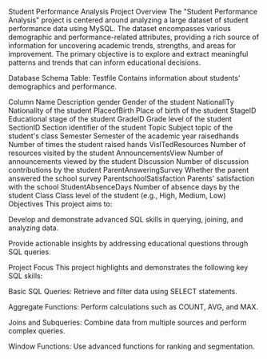 Student Performance Analysis
Project Overview
The "Student Performance Analysis" project is centered around analyzing a large dataset of student performance data using MySQL. The dataset encompasses various demographic and performance-related attributes, providing a rich source of information for uncovering academic trends, strengths, and areas for improvement. The primary objective is to explore and extract meaningful patterns and trends that can inform educational decisions.

Database Schema
Table: Testfile
Contains information about students' demographics and performance.

Column Name	Description
gender	Gender of the student
NationalITy	Nationality of the student
PlaceofBirth	Place of birth of the student
StageID	Educational stage of the student
GradeID	Grade level of the student
SectionID	Section identifier of the student
Topic	Subject topic of the student's class
Semester	Semester of the academic year
raisedhands	Number of times the student raised hands
VisITedResources	Number of resources visited by the student
AnnouncementsView	Number of announcements viewed by the student
Discussion	Number of discussion contributions by the student
ParentAnsweringSurvey	Whether the parent answered the school survey
ParentschoolSatisfaction	Parents' satisfaction with the school
StudentAbsenceDays	Number of absence days by the student
Class	Class level of the student (e.g., High, Medium, Low)
Objectives
This project aims to:

Develop and demonstrate advanced SQL skills in querying, joining, and analyzing data.

Provide actionable insights by addressing educational questions through SQL queries.

Project Focus
This project highlights and demonstrates the following key SQL skills:

Basic SQL Queries: Retrieve and filter data using SELECT statements.

Aggregate Functions: Perform calculations such as COUNT, AVG, and MAX.

Joins and Subqueries: Combine data from multiple sources and perform complex queries.

Window Functions: Use advanced functions for ranking and segmentation.
